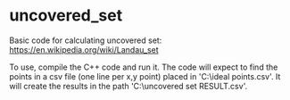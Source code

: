 # uncovered_set
Basic code for calculating uncovered set:
https://en.wikipedia.org/wiki/Landau_set

To use, compile the C++ code and run it. The code will expect to find the points in a csv file (one line per x,y point) placed in 'C:\ideal points.csv'. It will create the results in the path 'C:\uncovered set RESULT.csv'.
